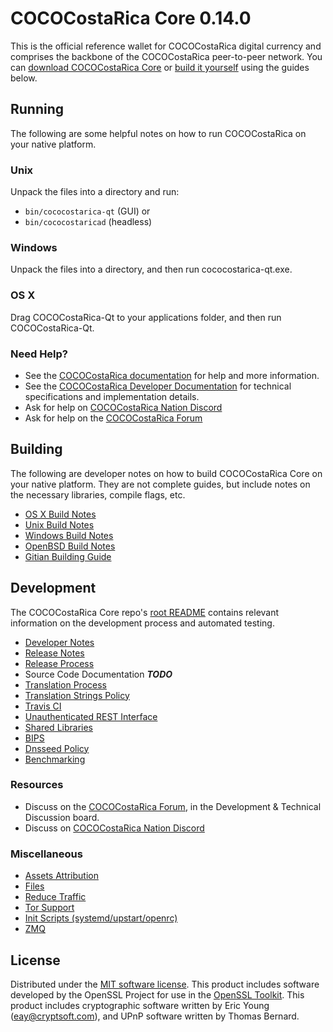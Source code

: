COCOCostaRica Core 0.14.0
=====================

This is the official reference wallet for COCOCostaRica digital currency and comprises the backbone of the COCOCostaRica peer-to-peer network. You can [download COCOCostaRica Core](https://www.cococostarica.org/downloads/) or [build it yourself](#building) using the guides below.

Running
---------------------
The following are some helpful notes on how to run COCOCostaRica on your native platform.

### Unix

Unpack the files into a directory and run:

- `bin/cococostarica-qt` (GUI) or
- `bin/cococostaricad` (headless)

### Windows

Unpack the files into a directory, and then run cococostarica-qt.exe.

### OS X

Drag COCOCostaRica-Qt to your applications folder, and then run COCOCostaRica-Qt.

### Need Help?

* See the [COCOCostaRica documentation](https://docs.cococostarica.org)
for help and more information.
* See the [COCOCostaRica Developer Documentation](https://cococostarica-docs.github.io/) 
for technical specifications and implementation details.
* Ask for help on [COCOCostaRica Nation Discord](http://cococostaricachat.org)
* Ask for help on the [COCOCostaRica Forum](https://cococostarica.org/forum)

Building
---------------------
The following are developer notes on how to build COCOCostaRica Core on your native platform. They are not complete guides, but include notes on the necessary libraries, compile flags, etc.

- [OS X Build Notes](build-osx.md)
- [Unix Build Notes](build-unix.md)
- [Windows Build Notes](build-windows.md)
- [OpenBSD Build Notes](build-openbsd.md)
- [Gitian Building Guide](gitian-building.md)

Development
---------------------
The COCOCostaRica Core repo's [root README](/README.md) contains relevant information on the development process and automated testing.

- [Developer Notes](developer-notes.md)
- [Release Notes](release-notes.md)
- [Release Process](release-process.md)
- Source Code Documentation ***TODO***
- [Translation Process](translation_process.md)
- [Translation Strings Policy](translation_strings_policy.md)
- [Travis CI](travis-ci.md)
- [Unauthenticated REST Interface](REST-interface.md)
- [Shared Libraries](shared-libraries.md)
- [BIPS](bips.md)
- [Dnsseed Policy](dnsseed-policy.md)
- [Benchmarking](benchmarking.md)

### Resources
* Discuss on the [COCOCostaRica Forum](https://cococostarica.org/forum), in the Development & Technical Discussion board.
* Discuss on [COCOCostaRica Nation Discord](http://cococostaricachat.org)

### Miscellaneous
- [Assets Attribution](assets-attribution.md)
- [Files](files.md)
- [Reduce Traffic](reduce-traffic.md)
- [Tor Support](tor.md)
- [Init Scripts (systemd/upstart/openrc)](init.md)
- [ZMQ](zmq.md)

License
---------------------
Distributed under the [MIT software license](/COPYING).
This product includes software developed by the OpenSSL Project for use in the [OpenSSL Toolkit](https://www.openssl.org/). This product includes
cryptographic software written by Eric Young ([eay@cryptsoft.com](mailto:eay@cryptsoft.com)), and UPnP software written by Thomas Bernard.

